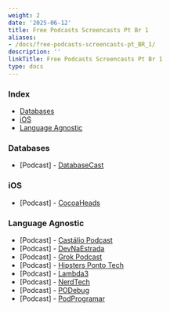 ```yaml
---
weight: 2
date: '2025-06-12'
title: Free Podcasts Screencasts Pt Br 1
aliases:
- /docs/free-podcasts-screencasts-pt_BR_1/
description: ''
linkTitle: Free Podcasts Screencasts Pt Br 1
type: docs
---
```


### Index

* [Databases](#databases)
* [iOS](#ios)
* [Language Agnostic](#language-agnostic)


### Databases

* [Podcast] - [DatabaseCast](http://databasecast.com.br)


### iOS

* [Podcast] - [CocoaHeads](http://www.cocoaheads.com.br/podcasts)


### Language Agnostic

 * [Podcast] - [Castálio Podcast](http://castalio.info)
 * [Podcast] - [DevNaEstrada](http://devnaestrada.com.br)
 * [Podcast] - [Grok Podcast](http://www.grokpodcast.com)
 * [Podcast] - [Hipsters Ponto Tech](http://hipsters.tech)
 * [Podcast] - [Lambda3](https://blog.lambda3.com.br/category/podcast)
 * [Podcast] - [NerdTech](https://jovemnerd.com.br/playlist/nerdtech)
 * [Podcast] - [PODebug](http://www.podebug.com)
 * [Podcast] - [PodProgramar](https://mundopodcast.com.br/podprogramar)
